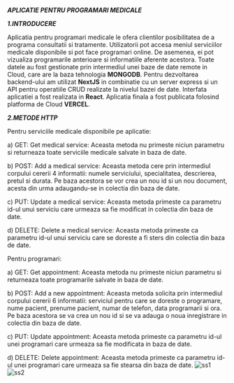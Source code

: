 _**APLICATIE PENTRU PROGRAMARI MEDICALE**_

_**1.INTRODUCERE**_

Aplicatia pentru programari medicale le ofera clientilor posibilitatea de a programa consultatii si tratamente. Utilizatorii pot accesa meniul serviciilor medicale disponibile si pot face programari online. De asemenea, ei pot vizualiza programarile anterioare si informatiile aferente acestora. Toate datele au fost gestionate prin intermediul unei baze de date remote in Cloud, care are la baza tehnologia **MONGODB**. Pentru dezvoltarea backend-ului am utilizat **NextJS** in combinatie cu un server express si un API pentru operatiile CRUD realizate la nivelul bazei de date. Interfata aplicatiei a fost realizata in **React**. Aplicatia finala a fost publicata folosind platforma de Cloud **VERCEL**.

  
_**2.METODE HTTP**_

Pentru serviciile medicale disponibile pe aplicatie:

a) GET: Get medical service: Aceasta metoda nu primeste niciun parametru si returneaza toate serviciile medicale salvate in baza de date.

b) POST: Add a medical service: Aceasta metoda cere prin intermediul corpului cererii 4 informatii: numele serviciului, specialitatea, descrierea, pretul si durata. Pe baza acestora se vor crea un nou id si un nou document, acesta din urma adaugandu-se in colectia din baza de date.

c) PUT: Update a medical service: Aceasta metoda primeste ca parametru id-ul unui serviciu care urmeaza sa fie modificat in colectia din baza de date.

d) DELETE: Delete a medical service: Aceasta metoda primeste ca parametru id-ul unui serviciu care se doreste a fi sters din colectia din baza de date.

Pentru programari:

a) GET: Get appointment: Aceasta metoda nu primeste niciun parametru si returneaza toate programarile salvate in baza de date.

b) POST: Add a new appointment: Aceasta metoda solicita prin intermediul corpului cererii 6 informatii: serviciul pentru care se doreste o programare, nume pacient, prenume pacient, numar de telefon, data programarii si ora. Pe baza acestora se va crea un nou id si se va adauga o noua inregistrare in colectia din baza de date.

c) PUT: Update appointment: Aceasta metoda primeste ca parametru id-ul unei programari care urmeaza sa fie modificata in baza de date.

d) DELETE: Delete appointment: Aceasta metoda primeste ca parametru id-ul unei programari care urmeaza sa fie stearsa din baza de date.
![ss1](https://github.com/enemihaela15/CloudComputing_Proiect/assets/100297974/7871d50c-6cf3-44ab-8eea-5b6c6eb59155)
![ss2](https://github.com/enemihaela15/CloudComputing_Proiect/assets/100297974/1eaaf362-c426-488a-8be8-b2d02259b0cc)




